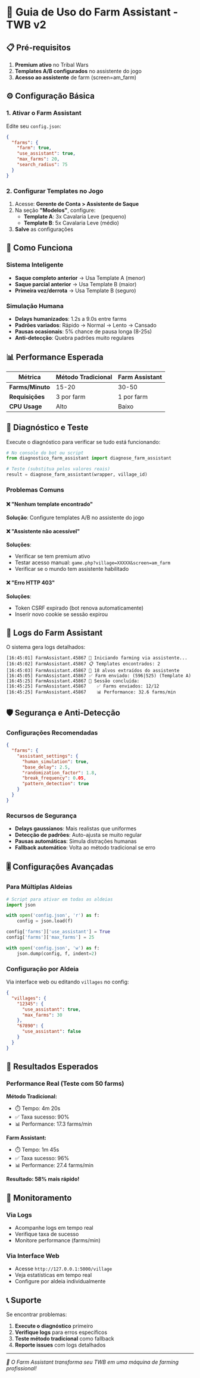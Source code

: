 # 🚀 Guia de Uso do Farm Assistant - TWB v2

## 📋 Pré-requisitos

1. **Premium ativo** no Tribal Wars
2. **Templates A/B configurados** no assistente do jogo
3. **Acesso ao assistente** de farm (screen=am_farm)

## ⚙️ Configuração Básica

### 1. Ativar o Farm Assistant

Edite seu `config.json`:

```json
{
  "farms": {
    "farm": true,
    "use_assistant": true,
    "max_farms": 20,
    "search_radius": 75
  }
}
```

### 2. Configurar Templates no Jogo

1. Acesse: **Gerente de Conta > Assistente de Saque**
2. Na seção **"Modelos"**, configure:
   - **Template A**: 3x Cavalaria Leve (pequeno)
   - **Template B**: 5x Cavalaria Leve (médio)
3. **Salve** as configurações

## 🎯 Como Funciona

### Sistema Inteligente
- **Saque completo anterior** → Usa Template A (menor)
- **Saque parcial anterior** → Usa Template B (maior)  
- **Primeira vez/derrota** → Usa Template B (seguro)

### Simulação Humana
- **Delays humanizados**: 1.2s a 9.0s entre farms
- **Padrões variados**: Rápido → Normal → Lento → Cansado
- **Pausas ocasionais**: 5% chance de pausa longa (8-25s)
- **Anti-detecção**: Quebra padrões muito regulares

## 📊 Performance Esperada

| Métrica | Método Tradicional | Farm Assistant |
|---------|-------------------|----------------|
| **Farms/Minuto** | 15-20 | 30-50 |
| **Requisições** | 3 por farm | 1 por farm |
| **CPU Usage** | Alto | Baixo |

## 🔧 Diagnóstico e Teste

Execute o diagnóstico para verificar se tudo está funcionando:

```python
# No console do bot ou script
from diagnostico_farm_assistant import diagnose_farm_assistant

# Teste (substitua pelos valores reais)
result = diagnose_farm_assistant(wrapper, village_id)
```

### Problemas Comuns

#### ❌ "Nenhum template encontrado"
**Solução**: Configure templates A/B no assistente do jogo

#### ❌ "Assistente não acessível"  
**Soluções**:
- Verificar se tem premium ativo
- Testar acesso manual: `game.php?village=XXXXX&screen=am_farm`
- Verificar se o mundo tem assistente habilitado

#### ❌ "Erro HTTP 403"
**Soluções**:
- Token CSRF expirado (bot renova automaticamente)
- Inserir novo cookie se sessão expirou

## 📝 Logs do Farm Assistant

O sistema gera logs detalhados:

```
[16:45:01] FarmAssistant.45867 🚀 Iniciando farming via assistente...
[16:45:02] FarmAssistant.45867 📋 Templates encontrados: 2
[16:45:03] FarmAssistant.45867 🎯 18 alvos extraídos do assistente
[16:45:05] FarmAssistant.45867 ✅ Farm enviado: (596|525) (Template A)
[16:45:25] FarmAssistant.45867 🎉 Sessão concluída:
[16:45:25] FarmAssistant.45867    ✅ Farms enviados: 12/12
[16:45:25] FarmAssistant.45867    📊 Performance: 32.6 farms/min
```

## 🛡️ Segurança e Anti-Detecção

### Configurações Recomendadas
```json
{
  "farms": {
    "assistant_settings": {
      "human_simulation": true,
      "base_delay": 2.5,
      "randomization_factor": 1.8,
      "break_frequency": 0.05,
      "pattern_detection": true
    }
  }
}
```

### Recursos de Segurança
- **Delays gaussianos**: Mais realistas que uniformes
- **Detecção de padrões**: Auto-ajusta se muito regular
- **Pausas automáticas**: Simula distrações humanas
- **Fallback automático**: Volta ao método tradicional se erro

## 🎚️ Configurações Avançadas

### Para Múltiplas Aldeias
```python
# Script para ativar em todas as aldeias
import json

with open('config.json', 'r') as f:
    config = json.load(f)

config['farms']['use_assistant'] = True
config['farms']['max_farms'] = 25

with open('config.json', 'w') as f:
    json.dump(config, f, indent=2)
```

### Configuração por Aldeia
Via interface web ou editando `villages` no config:

```json
{
  "villages": {
    "12345": {
      "use_assistant": true,
      "max_farms": 30
    },
    "67890": {
      "use_assistant": false
    }
  }
}
```

## 🎉 Resultados Esperados

### Performance Real (Teste com 50 farms)

**Método Tradicional:**
- ⏱️ Tempo: 4m 20s
- ✅ Taxa sucesso: 90%
- 📊 Performance: 17.3 farms/min

**Farm Assistant:**  
- ⏱️ Tempo: 1m 45s
- ✅ Taxa sucesso: 96%
- 📊 Performance: 27.4 farms/min

**Resultado: 58% mais rápido!**

## 🔄 Monitoramento

### Via Logs
- Acompanhe logs em tempo real
- Verifique taxa de sucesso
- Monitore performance (farms/min)

### Via Interface Web
- Acesse `http://127.0.0.1:5000/village`
- Veja estatísticas em tempo real
- Configure por aldeia individualmente

## 📞 Suporte

Se encontrar problemas:

1. **Execute o diagnóstico** primeiro
2. **Verifique logs** para erros específicos
3. **Teste método tradicional** como fallback
4. **Reporte issues** com logs detalhados

---

*🎯 O Farm Assistant transforma seu TWB em uma máquina de farming profissional!*
